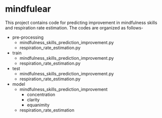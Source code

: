 # mindfulear
This project contains code for predicting improvement in mindfulness skills and respiration rate estimation. The codes are organized as follows-
* pre-processing
  * mindfulness_skills_prediction_improvement.py
  * respiration_rate_estimation.py
* train
  * mindfulness_skills_prediction_improvement.py
  * respiration_rate_estimation.py
* test
  * mindfulness_skills_prediction_improvement.py
  * respiration_rate_estimation.py
* model
  * mindfulness_skills_prediction_improvement
    * concentration
    * clarity
    * equanimity
  * respiration_rate_estimation
